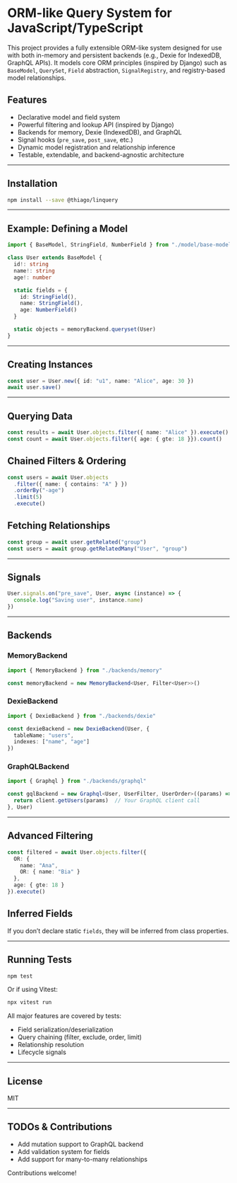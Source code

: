 # ORM-like Query System for JavaScript/TypeScript

This project provides a fully extensible ORM-like system designed for use with both in-memory and persistent backends (e.g., Dexie for IndexedDB, GraphQL APIs). It models core ORM principles (inspired by Django) such as `BaseModel`, `QuerySet`, `Field` abstraction, `SignalRegistry`, and registry-based model relationships.

## Features

- Declarative model and field system
- Powerful filtering and lookup API (inspired by Django)
- Backends for memory, Dexie (IndexedDB), and GraphQL
- Signal hooks (`pre_save`, `post_save`, etc.)
- Dynamic model registration and relationship inference
- Testable, extendable, and backend-agnostic architecture

---

## Installation

```bash
npm install --save @thiago/linquery
```

---

## Example: Defining a Model

```ts
import { BaseModel, StringField, NumberField } from "./model/base-model"

class User extends BaseModel {
  id!: string
  name!: string
  age!: number

  static fields = {
    id: StringField(),
    name: StringField(),
    age: NumberField()
  }

  static objects = memoryBackend.queryset(User)
}
```

---

## Creating Instances

```ts
const user = User.new({ id: "u1", name: "Alice", age: 30 })
await user.save()
```

---

## Querying Data

```ts
const results = await User.objects.filter({ name: "Alice" }).execute()
const count = await User.objects.filter({ age: { gte: 18 }}).count()
```

## Chained Filters & Ordering

```ts
const users = await User.objects
  .filter({ name: { contains: "A" } })
  .orderBy("-age")
  .limit(5)
  .execute()
```

## Fetching Relationships

```ts
const group = await user.getRelated("group")
const users = await group.getRelatedMany("User", "group")
```

---

## Signals

```ts
User.signals.on("pre_save", User, async (instance) => {
  console.log("Saving user", instance.name)
})
```

---

## Backends

### MemoryBackend

```ts
import { MemoryBackend } from "./backends/memory"

const memoryBackend = new MemoryBackend<User, Filter<User>>()
```

### DexieBackend

```ts
import { DexieBackend } from "./backends/dexie"

const dexieBackend = new DexieBackend(User, {
  tableName: "users",
  indexes: ["name", "age"]
})
```

### GraphQLBackend

```ts
import { Graphql } from "./backends/graphql"

const gqlBackend = new Graphql<User, UserFilter, UserOrder>((params) => {
  return client.getUsers(params)  // Your GraphQL client call
}, User)
```

---

## Advanced Filtering

```ts
const filtered = await User.objects.filter({
  OR: {
    name: "Ana",
    OR: { name: "Bia" }
  },
  age: { gte: 18 }
}).execute()
```

## Inferred Fields

If you don’t declare static `fields`, they will be inferred from class properties.

---

## Running Tests

```bash
npm test
```

Or if using Vitest:

```bash
npx vitest run
```

All major features are covered by tests:

- Field serialization/deserialization
- Query chaining (filter, exclude, order, limit)
- Relationship resolution
- Lifecycle signals

---

## License

MIT

---

## TODOs & Contributions

- Add mutation support to GraphQL backend
- Add validation system for fields
- Add support for many-to-many relationships

Contributions welcome!

